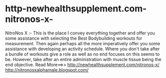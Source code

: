 # http-newhealthsupplement.com-nitronos-x-
NitroNos X :- This is the place I convey everything together and offer you some assistance with selecting the Best Bodybuilding workouts for measurement. Then again perhaps all the more imperatively offer you some assistance with developing an activity schedule. Where you don't take after a bundle of workouts give a role as well as no end focuses on this seems to be. However, take after an entire administration with muscle tissue being the end objective. Read More==>> http://newhealthsupplement.com/nitronos-x/ http://nitronosxalphamale.blogspot.com/
